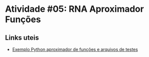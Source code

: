 # Atividade #05: RNA Aproximador Funções

## Links uteis

- [Exemplo Python aproximador de funções e arquivos de testes](https://github.com/rdestro/FEI-CC7711-RNAaprox)

